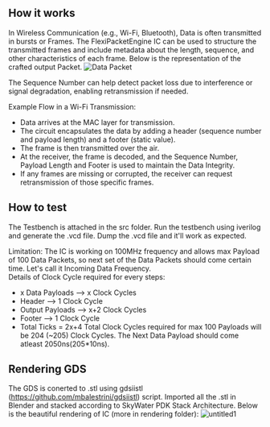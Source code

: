 <!---

This file is used to generate your project datasheet. Please fill in the information below and delete any unused
sections.

You can also include images in this folder and reference them in the markdown. Each image must be less than
512 kb in size, and the combined size of all images must be less than 1 MB.
-->

## How it works
In Wireless Communication (e.g., Wi-Fi, Bluetooth), Data is often transmitted in bursts or Frames. The FlexiPacketEngine IC can be used to structure the transmitted frames and include metadata about the length, sequence, and other characteristics of each frame. Below is the representation of the crafted output Packet.
![Data Packet](https://github.com/user-attachments/assets/e2c27d65-5360-4cc5-89e1-700cac182c06)


The Sequence Number can help detect packet loss due to interference or signal degradation, enabling retransmission if needed.

Example Flow in a Wi-Fi Transmission:
* Data arrives at the MAC layer for transmission.
* The circuit encapsulates the data by adding a header (sequence number and payload length) and a footer (static value).
* The frame is then transmitted over the air.
* At the receiver, the frame is decoded, and the Sequence Number, Payload Length and Footer is used to maintain the Data Integrity.
* If any frames are missing or corrupted, the receiver can request retransmission of those specific frames.
 

## How to test
The Testbench is attached in the src folder. Run the testbench using iverilog and generate the .vcd file. Dump the .vcd file and it'll work as expected.

Limitation: The IC is working on 100MHz frequency and allows max Payload of 100 Data Packets, so next set of the Data Packets should come certain time. Let's call it Incoming Data Frequency.  
Details of Clock Cycle required for every steps:
* x Data Payloads  --> x Clock Cycles
* Header           --> 1 Clock Cycle
* Output Payloads  --> x+2 Clock Cycles
* Footer           --> 1 Clock Cycle
* Total Ticks = 2x+4
Total Clock Cycles required for max 100 Payloads will be 204 (~205) Clock Cycles. The Next Data Payload should come atleast 2050ns(205*10ns). 


## Rendering GDS
The GDS is conerted to .stl using gdsiistl (https://github.com/mbalestrini/gdsiistl) script. Imported all the .stl in Blender and stacked according to SkyWater PDK Stack Architecture. Below is the beautiful rendering of IC (more in rendering folder):
![untitled1](https://github.com/user-attachments/assets/4b86a903-75b1-4a7e-b340-b1446a949404)



